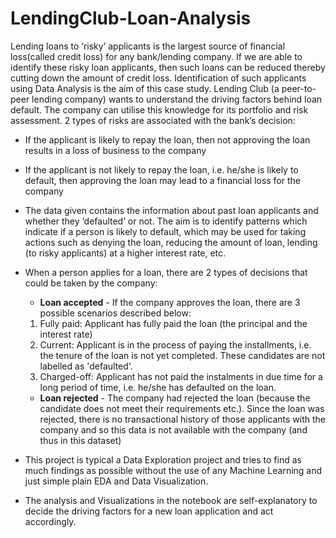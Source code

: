 # LendingClub-Loan-Analysis


Lending loans to ‘risky’ applicants is the largest source of financial loss(called credit loss) for any bank/lending company. If we are able to identify these risky loan applicants, then such loans can be reduced thereby cutting down the amount of credit loss. Identification of such applicants using Data Analysis is the aim of this case study. Lending Club (a peer-to-peer lending company) wants to understand the driving factors behind loan default. The company can utilise this knowledge for its portfolio and risk assessment.
2 types of risks are associated with the
bank’s decision:
* If the applicant is likely to repay the loan, then not approving the
loan results in a loss of business to the company

* If the applicant is not likely to repay the loan, i.e. he/she is likely to
default, then approving the loan may lead to a financial loss for the
company


* The data given contains the information about past loan applicants and
whether they ‘defaulted’ or not. The aim is to identify patterns which
indicate if a person is likely to default, which may be used for taking
actions such as denying the loan, reducing the amount of loan, lending (to
risky applicants) at a higher interest rate, etc.

* When a person applies for a loan, there are 2 types of decisions that
could be taken by the company:
  * **Loan accepted** - 
  If the company approves the loan, there are 3
possible scenarios described below:
  1. Fully paid: Applicant has fully paid the loan (the principal and
the interest rate)
  2. Current: Applicant is in the process of paying the installments,
i.e. the tenure of the loan is not yet completed. These
candidates are not labelled as 'defaulted'.
  3. Charged-off: Applicant has not paid the instalments in due
time for a long period of time, i.e. he/she has defaulted on the
loan.

  * **Loan rejected** - The company had rejected the loan (because the
candidate does not meet their requirements etc.). Since the loan was
rejected, there is no transactional history of those applicants with the
company and so this data is not available with the company (and thus
in this dataset)

* This project is typical a Data Exploration project and tries to find as much findings as possible without the use of any Machine Learning and just simple plain EDA and Data Visualization.
* The analysis and Visualizations in the notebook are self-explanatory to decide the driving factors for a new loan application and act accordingly.
